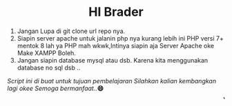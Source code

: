 <h1 align="center">HI Brader</h1>
<ol>
<li>Jangan Lupa di git clone url repo nya.</li>
  <li>Siapin server apache untuk jalanin php nya kurang lebih ini PHP versi 7+ mentok 8 lah ya PHP mah wkwk,Intinya siapin aja Server Apache oke Make XAMPP Boleh.
  </li>
  
<li>Jangan siapin database mysql atau dsb. Karena kita menggunakan database no sql dsb ..
</li>  
  
</ol>

<div>
<i>Script ini di buat untuk tujuan pembelajaran 
Silahkan kalian kembangkan lagi okee Semoga bermanfaat..</i><b>😄</b>
</div>

<marquee style="font-size:18px;">
  Jangn Lupa Tertawa Brader
  Assalamualaikum..
  </marquee>
